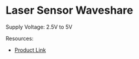 # Laser Sensor Waveshare

Supply Voltage: 2.5V to 5V

Resources:

* [Product Link](https://www.waveshare.com/laser-sensor.htm)